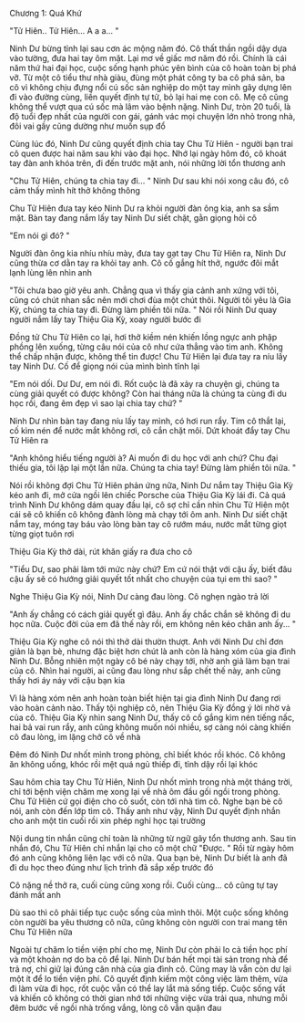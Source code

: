 




Chương 1: Quá Khứ


"Tử Hiên.. Tử Hiên... A a a... "

Ninh Dư bừng tỉnh lại sau cơn ác mộng năm đó. Cô thất thần ngồi dậy dựa vào tường, đưa hai tay ôm mặt. Lại mơ về giấc mơ năm đó rồi. Chính là cái năm thứ hai đại học, cuộc sống hạnh phúc yên bình của cô hoàn toàn bị phá vỡ. Từ một cô tiểu thư nhà giàu, đùng một phát công ty ba cô phá sản, ba cô vì không chịu đựng nổi cú sốc sản nghiệp do một tay mình gây dựng lên đi vào đường cùng, liền quyết định tự tử, bỏ lại hai mẹ con cô. Mẹ cô cũng không thể vượt qua cú sốc mà lâm vào bệnh nặng. Ninh Dư, tròn 20 tuổi, là độ tuổi đẹp nhất của người con gái, gánh vác mọi chuyện lớn nhỏ trong nhà, đôi vai gầy cũng dường như muốn sụp đổ

Cùng lúc đó, Ninh Dư cũng quyết định chia tay Chu Tử Hiên - người bạn trai cô quen được hai năm sau khi vào đại học. Nhớ lại ngày hôm đó, cô khoát tay đàn anh khóa trên, đi đến trước mặt anh, nói những lời tổn thương anh

"Chu Tử Hiên, chúng ta chia tay đi... " Ninh Dư sau khi nói xong câu đó, cô cảm thấy mình hít thở không thông

Chu Tử Hiên đưa tay kéo Ninh Dư ra khỏi người đàn ông kia, anh sa sầm mặt. Bàn tay đang nắm lấy tay Ninh Dư siết chặt, gằn giọng hỏi cô

"Em nói gì đó? "

Người đàn ông kia nhíu nhíu mày, đưa tay gạt tay Chu Tử Hiên ra, Ninh Dư cũng thừa cơ dằn tay ra khỏi tay anh. Cô cố gắng hít thở, ngước đôi mắt lạnh lùng lên nhìn anh

"Tôi chưa bao giờ yêu anh. Chẳng qua vì thấy gia cảnh anh xứng với tôi, cũng có chút nhan sắc nên mới chơi đùa một chút thôi. Người tôi yêu là Gia Kỳ, chúng ta chia tay đi. Đừng làm phiền tôi nữa. " Nói rồi Ninh Dư quay người nắm lấy tay Thiệu Gia Kỳ, xoay người bước đi

Đồng tử Chu Tử Hiên co lại, hơi thở kiềm nén khiến lồng ngực anh phập phồng lên xuống, từng câu nói của cô như cứa thẳng vào tim anh. Không thể chấp nhận được, không thể tin được! Chu Tử Hiên lại đưa tay ra níu lấy tay Ninh Dư. Cố để giọng nói của mình bình tĩnh lại

"Em nói dối. Dư Dư, em nói đi. Rốt cuộc là đã xảy ra chuyện gì, chúng ta cùng giải quyết có được không? Còn hai tháng nữa là chúng ta cùng đi du học rồi, đang êm đẹp vì sao lại chia tay chứ? "

Ninh Dư nhìn bàn tay đang níu lấy tay mình, có hơi run rẩy. Tim cô thắt lại, cố kìm nén để nước mắt không rơi, cô cắn chặt môi. Dứt khoát đẩy tay Chu Tử Hiên ra

"Anh không hiểu tiếng người à? Ai muốn đi du học với anh chứ? Chu đại thiếu gia, tôi lặp lại một lần nữa. Chúng ta chia tay! Đừng làm phiền tôi nữa. "

Nói rồi không đợi Chu Tử Hiên phản ứng nữa, Ninh Dư nắm tay Thiệu Gia Kỳ kéo anh đi, mở cửa ngồi lên chiếc Porsche của Thiệu Gia Kỳ lái đi. Cả quá trình Ninh Dư không dám quay đầu lại, cô sợ chỉ cần nhìn Chu Tử Hiên một cái sẽ cô khiến cô không đành lòng mà chạy tới ôm anh. Ninh Dư siết chặt nắm tay, móng tay báu vào lòng bàn tay cô rướm máu, nước mắt từng giọt từng giọt tuôn rơi



Thiệu Gia Kỳ thở dài, rút khăn giấy ra đưa cho cô

"Tiểu Dư, sao phải làm tới mức này chứ? Em cứ nói thật với cậu ấy, biết đâu cậu ấy sẽ có hướng giải quyết tốt nhất cho chuyện của tụi em thì sao? "

Nghe Thiệu Gia Kỳ nói, Ninh Dư càng đau lòng. Cô nghẹn ngào trả lời

"Anh ấy chẳng có cách giải quyết gì đâu. Anh ấy chắc chắn sẽ không đi du học nữa. Cuộc đời của em đã thế này rồi, em không nên kéo chân anh ấy... "

Thiệu Gia Kỳ nghe cô nói thì thở dài thườn thượt. Anh với Ninh Dư chỉ đơn giản là bạn bè, nhưng đặc biệt hơn chút là anh còn là hàng xóm của gia đình Ninh Dư. Bỗng nhiên một ngày cô bé này chạy tới, nhờ anh giả làm bạn trai của cô. Nhìn hai người, ai cũng đau lòng như sắp chết thế này, anh cũng thấy hơi áy náy với cậu bạn kia

Vì là hàng xóm nên anh hoàn toàn biết hiện tại gia đình Ninh Dư đang rơi vào hoàn cảnh nào. Thấy tội nghiệp cô, nên Thiệu Gia Kỳ đồng ý lời nhờ vả của cô. Thiệu Gia Kỳ nhìn sang Ninh Dư, thấy cô cố gắng kìm nén tiếng nấc, hai bả vai run rẩy, anh cũng không muốn nói nhiều, sợ càng nói càng khiến cô đau lòng, im lặng chở cô về nhà

Đêm đó Ninh Dư nhốt mình trong phòng, chỉ biết khóc rồi khóc. Cô không ăn không uống, khóc rồi mệt quá ngủ thiếp đi, tỉnh dậy rồi lại khóc

Sau hôm chia tay Chu Tử Hiên, Ninh Dư nhốt mình trong nhà một tháng trời, chỉ tới bệnh viện chăm mẹ xong lại về nhà ôm đầu gối ngồi trong phòng. Chu Tử Hiên cứ gọi điện cho cô suốt, còn tới nhà tìm cô. Nghe bạn bè cô nói, anh còn đến lớp tìm cô. Thấy anh như vậy, Ninh Dư quyết định nhắn cho anh một tin cuối rồi xin phép nghỉ học tại trường

Nội dung tin nhắn cũng chỉ toàn là những từ ngữ gây tổn thương anh. Sau tin nhắn đó, Chu Tử Hiên chỉ nhắn lại cho cô một chữ "Được. " Rồi từ ngày hôm đó anh cũng không liên lạc với cô nữa. Qua bạn bè, Ninh Dư biết là anh đã đi du học theo đúng như lịch trình đã sắp xếp trước đó

Cô nặng nề thở ra, cuối cùng cũng xong rồi. Cuối cùng... cô cũng tự tay đánh mất anh

Dù sao thì cô phải tiếp tục cuộc sống của mình thôi. Một cuộc sống không còn người ba yêu thương cô nữa, cũng không còn người con trai mang tên Chu Tử Hiên nữa

Ngoài tự chăm lo tiền viện phí cho mẹ, Ninh Dư còn phải lo cả tiền học phí và một khoản nợ do ba cô để lại. Ninh Dư bán hết mọi tài sản trong nhà để trả nợ, chỉ giữ lại đúng căn nhà của gia đình cô. Cũng may là vẫn còn dư lại một ít để lo tiền viện phí. Cô quyết định kiếm một công việc làm thêm, vừa đi làm vừa đi học, rốt cuộc vẫn có thể lay lắt mà sống tiếp. Cuộc sống vất vả khiến cô không có thời gian nhớ tới những việc vừa trải qua, nhưng mỗi đêm bước về ngồi nhà trống vắng, lòng cô vẫn quặn đau




